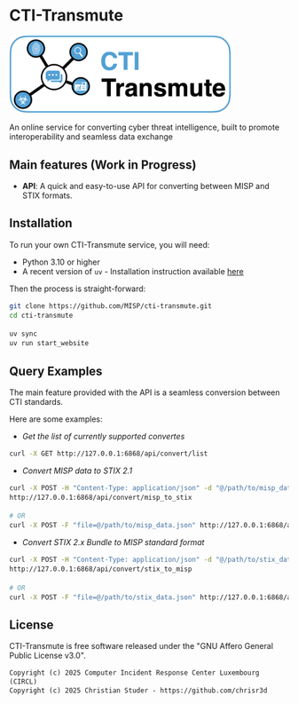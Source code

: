 # CTI-Transmute

<img src="website/web/static/image/transmute_long.png" alt="CTI-Transmute logo" width="400"/>

An online service for converting cyber threat intelligence, built to promote interoperability and seamless data exchange

## Main features (Work in Progress)

- **API**: A quick and easy-to-use API for converting between MISP and STIX formats.

## Installation

To run your own CTI-Transmute service, you will need:

- Python 3.10 or higher
- A recent version of `uv` - Installation instruction available [here](https://docs.astral.sh/uv/getting-started/installation/)

Then the process is straight-forward:

```bash
git clone https://github.com/MISP/cti-transmute.git
cd cti-transmute

uv sync
uv run start_website
```

## Query Examples

The main feature provided with the API is a seamless conversion between CTI standards.

Here are some examples:

- *Get the list of currently supported convertes*

```bash
curl -X GET http://127.0.0.1:6868/api/convert/list
```

- *Convert MISP data to STIX 2.1*

```bash
curl -X POST -H "Content-Type: application/json" -d "@/path/to/misp_data.json" \
http://127.0.0.1:6868/api/convert/misp_to_stix

# OR
curl -X POST -F "file=@/path/to/misp_data.json" http://127.0.0.1:6868/api/convert/misp_to_stix
```

- *Convert STIX 2.x Bundle to MISP standard format*

```bash
curl -X POST -H "Content-Type: application/json" -d "@/path/to/stix_data.json" \
http://127.0.0.1:6868/api/convert/stix_to_misp

# OR
curl -X POST -F "file=@/path/to/stix_data.json" http://127.0.0.1:6868/api/convert/stix_to_misp
```

## License

CTI-Transmute is free software released under the "GNU Affero General Public License v3.0".

~~~
Copyright (c) 2025 Computer Incident Response Center Luxembourg (CIRCL)
Copyright (c) 2025 Christian Studer - https://github.com/chrisr3d
~~~
